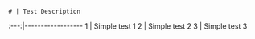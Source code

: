     # | Test Description
 :---:|------------------
    1 | Simple test 1
    2 | Simple test 2
    3 | Simple test 3

